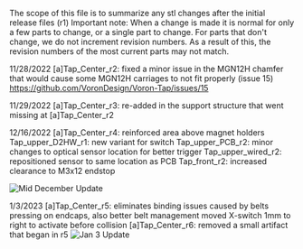 The scope of this file is to summarize any stl changes after the initial release files (r1)
Important note:  When a change is made it is normal for only a few parts to change, or a single part to change.  For parts that don't change, we do not increment revision numbers.
As a result of this, the revision numbers of the most current parts may not match.

11/28/2022
[a]Tap_Center_r2: fixed a minor issue in the MGN12H chamfer that would cause some MGN12H carriages to not fit properly (issue 15)
https://github.com/VoronDesign/Voron-Tap/issues/15

11/29/2022
[a]Tap_Center_r3: re-added in the support structure that went missing at [a]Tap_Center_r2

12/16/2022
[a]Tap_Center_r4: reinforced area above magnet holders
Tap_upper_D2HW_r1: new variant for switch
Tap_upper_PCB_r2: minor changes to optical sensor location for better trigger
Tap_upper_wired_r2: repositioned sensor to same location as PCB
Tap_front_r2: increased clearance to M3x12 endstop

![Mid December Update](../images/12_16_updatelog.png)

1/3/2023
[a]Tap_Center_r5: eliminates binding issues caused by belts pressing on endcaps, also better belt management
moved X-switch 1mm to right to activate before collision
[a]Tap_Center_r6: removed a small artifact that began in r5
![Jan 3 Update](../images/1_3_23_updatelog.png)

